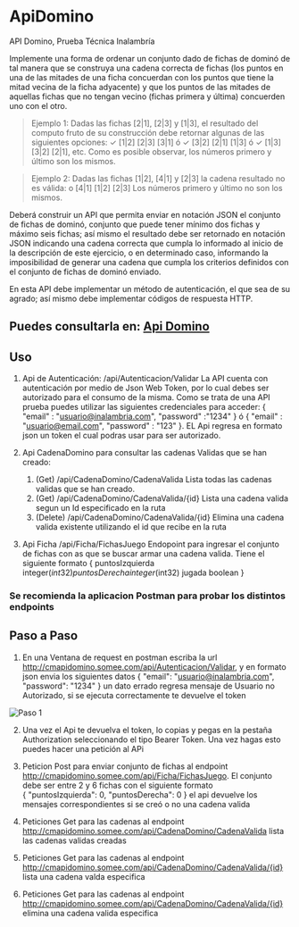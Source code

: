 # ApiDomino
API Domino, Prueba Técnica Inalambría

Implemente una forma de ordenar un conjunto dado de fichas de dominó de tal manera que se 
construya una cadena correcta de fichas (los puntos en una de las mitades de una ficha concuerdan con 
los puntos que tiene la mitad vecina de la ficha adyacente) y que los puntos de las mitades de aquellas
fichas que no tengan vecino (fichas primera y última) concuerden uno con el otro.

>Ejemplo 1:
Dadas las fichas [2|1], [2|3] y [1|3], el resultado del computo fruto de su construcción debe retornar 
algunas de las siguientes opciones:
✓ [1|2] [2|3] [3|1] ó
✓ [3|2] [2|1] [1|3] ó
✓ [1|3] [3|2] [2|1], etc.
Como es posible observar, los números primero y último son los mismos.

>Ejemplo 2:
Dadas las fichas [1|2], [4|1] y [2|3] la cadena resultado no es válida:
o [4|1] [1|2] [2|3]
Los números primero y último no son los mismos.

Deberá construir un API que permita enviar en notación JSON el conjunto de fichas de dominó, conjunto 
que puede tener mínimo dos fichas y máximo seis fichas; así mismo el resultado debe ser retornado en 
notación JSON indicando una cadena correcta que cumpla lo informado al inicio de la descripción de
este ejercicio, o en determinado caso, informando la imposibilidad de generar una cadena que cumpla 
los criterios definidos con el conjunto de fichas de dominó enviado.

En esta API debe implementar un método de autenticación, el que sea de su agrado; así mismo debe 
implementar códigos de respuesta HTTP.

## Puedes consultarla en: [Api Domino](http://cmapidomino.somee.com/swagger/index.html)

## Uso

1. Api de Autenticación: 
/api/Autenticacion/Validar La API cuenta con autenticación por medio de Json Web Token, por lo cual debes ser autorizado para el consumo de la misma. Como se trata de una API prueba puedes utilizar las siguientes credenciales para acceder: { "email" : "usuario@inalambria.com", "password" :"1234" } ó { "email" : "usuario@email.com", "password" : "123" }. EL Api regresa en formato json un token el cual podras usar para ser autorizado. 

2. Api CadenaDomino para consultar las cadenas Validas que se han creado: 
    1. (Get) /api/CadenaDomino/CadenaValida Lista todas las cadenas validas que se han creado.
    2. (Get) /api/CadenaDomino/CadenaValida/{id} Lista una cadena valida segun un Id especificado en la ruta 
    3. (Delete) /api/CadenaDomino/CadenaValida/{id} Elimina una cadena valida existente utilizando el id que recibe en la ruta
  
3. Api Ficha 
/api/Ficha/FichasJuego Endopoint para ingresar el conjunto de fichas con as que se buscar armar una cadena valida. Tiene el siguiente formato
{
  puntosIzquierda	integer($int32)
  puntosDerecha	integer($int32)
  jugada	boolean
}

### Se recomienda la aplicacion Postman para probar los distintos endpoints

## Paso a Paso

1. En una Ventana de request en postman escriba la url http://cmapidomino.somee.com/api/Autenticacion/Validar, y en formato json envia los siguientes datos
{
  "email": "usuario@inalambria.com",
  "password": "1234"
}
un dato errado regresa mensaje de Usuario no Autorizado, si se ejecuta correctamente te devuelve el token 

  
  ![Paso 1](https://www.dropbox.com/s/ahcep6zreqx80s9/paso1.png?dl=0)
  
2. Una vez el Api te devuelva el token, lo copias y pegas en la pestaña Authorization seleccionando el tipo Bearer Token. Una vez hagas esto puedes hacer una petición al APi

3. Peticion Post para enviar conjunto de fichas al endpoint http://cmapidomino.somee.com/api/Ficha/FichasJuego. El conjunto debe ser entre 2 y 6 fichas con el siguiente formato  
{
    "puntosIzquierda": 0,
    "puntosDerecha": 0
 }
 el api devuelve los mensajes correspondientes si se creó o no una cadena valida
 
 4. Peticiones Get para las cadenas al endpoint http://cmapidomino.somee.com/api/CadenaDomino/CadenaValida lista las cadenas validas creadas
 5. Peticiones Get para las cadenas al endpoint http://cmapidomino.somee.com/api/CadenaDomino/CadenaValida/{id} lista una cadena valda especifica
 6. Peticiones Get para las cadenas al endpoint http://cmapidomino.somee.com/api/CadenaDomino/CadenaValida/{id} elimina una cadena valida especifica

